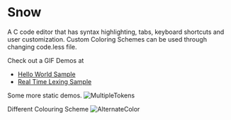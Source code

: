 # Snow
A C code editor that has syntax highlighting, tabs, keyboard shortcuts and user customization.
Custom Coloring Schemes can be used through changing code.less file.

Check out a GIF Demos at
* [Hello World Sample](https://gfycat.com/UnkemptGlitteringBoilweevil)
* [Real Time Lexing Sample](https://gfycat.com/WindyEvenHarvestmen)

Some more static demos.
![MultipleTokens](https://cloud.githubusercontent.com/assets/16367953/26403834/abbbc2cc-405d-11e7-884b-60ba5a2bc0ca.png)

Different Colouring Scheme
![AlternateColor](https://cloud.githubusercontent.com/assets/16367953/26404324/82713008-405f-11e7-8e3f-46b5cd64cec2.png)
